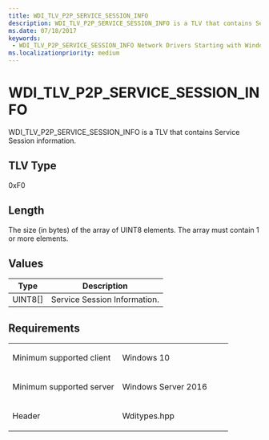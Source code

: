 ```yaml
---
title: WDI_TLV_P2P_SERVICE_SESSION_INFO
description: WDI_TLV_P2P_SERVICE_SESSION_INFO is a TLV that contains Service Session information.
ms.date: 07/18/2017
keywords:
 - WDI_TLV_P2P_SERVICE_SESSION_INFO Network Drivers Starting with Windows Vista
ms.localizationpriority: medium
---
```


# WDI\_TLV\_P2P\_SERVICE\_SESSION\_INFO


WDI\_TLV\_P2P\_SERVICE\_SESSION\_INFO is a TLV that contains Service Session information.

## TLV Type


0xF0

## Length


The size (in bytes) of the array of UINT8 elements. The array must contain 1 or more elements.

## Values


| Type      | Description                  |
|-----------|------------------------------|
| UINT8\[\] | Service Session Information. |

 

Requirements
------------

<table>
<colgroup>
<col width="50%" />
<col width="50%" />
</colgroup>
<tbody>
<tr class="odd">
<td><p>Minimum supported client</p></td>
<td><p>Windows 10</p></td>
</tr>
<tr class="even">
<td><p>Minimum supported server</p></td>
<td><p>Windows Server 2016</p></td>
</tr>
<tr class="odd">
<td><p>Header</p></td>
<td>Wditypes.hpp</td>
</tr>
</tbody>
</table>

 

 




